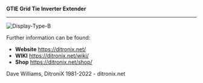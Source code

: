 **GTIE Grid Tie Inverter Extender**

------------

![Display-Type-B](https://ditronix.net/wp-content/uploads/2022/09/GTIE-ESP8266-SDK-v1-2210-103-OLED-scaled.jpg?raw=true)

Further information can be found:

- **Website** https://ditronix.net/
- **WIKI**  https://ditronix.net/wiki/
- **Shop**  https://ditronix.net/shop/

Dave Williams, DitroniX 1981-2022  - ditronix.net
